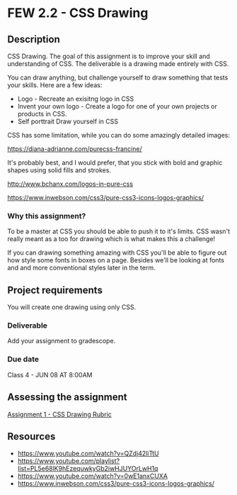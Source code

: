 # FEW 2.2 - CSS Drawing

## Description  

CSS Drawing. The goal of this assignment is to improve your skill and understanding of CSS. The deliverable is a drawing made entirely with CSS. 

You can draw anything, but challenge yourself to draw something that tests your skills. Here are a few ideas: 

- Logo - Recreate an exisitng logo in CSS
- Invent your own logo - Create a logo for one of your own projects or products in CSS. 
- Self porttrait Draw yourself in CSS

CSS has some limitation, while you can do some amazingly detailed images: 

https://diana-adrianne.com/purecss-francine/

It's probably best, and I would prefer, that you stick with bold and graphic shapes using solid fills and strokes. 

http://www.bchanx.com/logos-in-pure-css

https://www.inwebson.com/css3/pure-css3-icons-logos-graphics/

### Why this assignment?

To be a master at CSS you should be able to push it to it's limits. CSS wasn't really meant as a too for drawing which is what makes this a challenge!

If you can drawing something amazing with CSS you'll be able to figure out how style some fonts in boxes on a page. Besides we'll be looking at fonts and and more conventional styles later in the term. 

## Project requirements

You will create one drawing using only CSS. 

### Deliverable

Add your assignment to gradescope. 

### Due date

Class 4 - JUN 08 AT 8:00AM

## Assessing the assignment

[Assignment 1 - CSS Drawing Rubric](assignment-01-css-drawing-rubric.md)

## Resources 

- https://www.youtube.com/watch?v=QZdj42liTtU
- https://www.youtube.com/playlist?list=PL5e68lK9hEzequwkyGb2iwHJUYOrLwH1q
- https://www.youtube.com/watch?v=0wE1anxCUXA
- https://www.inwebson.com/css3/pure-css3-icons-logos-graphics/




